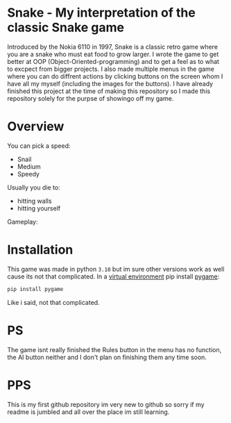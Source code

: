 # Snake - My interpretation of the classic Snake game 
Introduced by the Nokia 6110 in 1997, Snake is a classic retro game where you are a snake who must eat food to grow larger. I wrote the game to get better at OOP (Object-Oriented-programming) and to get a feel as to what to excpect from bigger projects. I also made multiple menus in the game where you can do diffrent actions by clicking buttons on the screen whom I have all my myself (including the images for the buttons). I have already finished this project at the time of making this repository so I made this repository solely for the purpse of showingo off my game.

# Overview
You can pick a speed:
- Snail 
- Medium
- Speedy

<Speed Menu>

Usually you die to:
- hitting walls 
- hitting yourself

<death1> <death2>

Gameplay:
<gameplay>

# Installation
This game was made in python `3.10` but im sure other versions work as well cause its not that complicated. In a [virtual environment](https://github.com/pypa/virtualenv) pip install [pygame](https://github.com/pygame/):
```bash
pip install pygame
```
Like i said, not that complicated.

# PS
The game isnt really finished the Rules button in the menu has no function, the AI button neither and I don't plan on finishing them any time soon.

# PPS 
This is my first github repository im very new to github so sorry if my readme is jumbled and all over the place im still learning.
